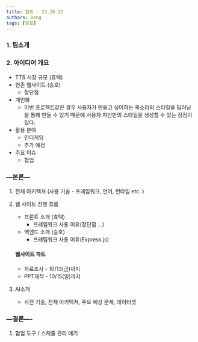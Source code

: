 ```yaml
---
title: 발표 - 23.10.12
authors: Bang
tags: [발표]
---
```


### 1. 팀소개

### 2. 아이디어 개요
* TTS 시장 규모 (효택)
* 현존 웹사이트 (승호)
  * 장단점
* 개인화
  * 이번 프로젝트같은 경우 사용자가 만들고 싶어하는 목소리의 스타일을 딥러닝을 통해 만들 수 있기 때문에 사용자 자신만의 스타일을 생성할 수 있는 장점이 있다.
* 활용 분야
    * 인디게임
    * 추가 예정
* 주요 이슈
  * 협업

### —본론—

1. 전체 아키텍쳐 (사용 기술 - 프레임워크, 언어, 런타임 etc..)
2. 웹 사이트 진행 흐름
   * 프론트 소개 (효택)
     * 프레임워크 사용 이유(장단점 ...)
   * 백엔드 소개 (승호)
     * 프레팀워크 사용 이유(Express.js)

    #### 웹사이트 파트
   * 자료조사 - 10/13(금)까지
   * PPT제작 - 10/15(일)까지

1. AI소개
    - 사전 기술, 전체 아키텍쳐, 주요 예상 문제, 데이터셋

### —결론—-

1. 협업 도구 / 스케줄 관리 얘기